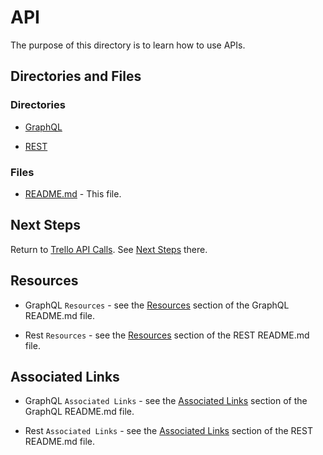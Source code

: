 # API

The purpose of this directory is to learn how to use APIs.

## Directories and Files

### Directories

* [GraphQL](https://github.com/JamieBort/LearningDirectory/tree/master/API/GraphQL)

* [REST](https://github.com/JamieBort/LearningDirectory/tree/master/API/REST)

### Files
* [README.md](https://github.com/JamieBort/LearningDirectory/tree/master/API) - This file.

## Next Steps
Return to [Trello API Calls](https://github.com/JamieBort/LearningDirectory/tree/master/API/TrelloAPICalls). See [Next Steps](https://github.com/JamieBort/LearningDirectory/tree/master/API/TrelloAPICalls#next-steps) there. 

## Resources

* GraphQL `Resources` - see the [Resources](https://github.com/JamieBort/LearningDirectory/tree/master/API/GraphQL#resources) section of the GraphQL README\.md file.

* Rest `Resources` - see the [Resources](https://github.com/JamieBort/LearningDirectory/tree/master/API/REST#resources) section of the REST README\.md file.

## Associated Links

* GraphQL `Associated Links` - see the [Associated Links](https://github.com/JamieBort/LearningDirectory/tree/master/API/GraphQL#associated-links) section of the GraphQL README\.md file.

* Rest `Associated Links` - see the [Associated Links](https://github.com/JamieBort/LearningDirectory/tree/master/API/REST#associated-links) section of the REST README\.md file.